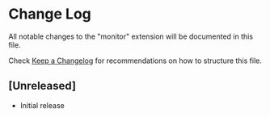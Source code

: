 # Change Log

All notable changes to the "monitor" extension will be documented in this file.

Check [Keep a Changelog](http://keepachangelog.com/) for recommendations on how to structure this file.

## [Unreleased]

- Initial release